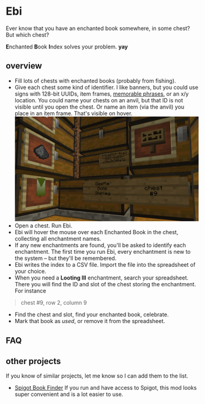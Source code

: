 # Ebi

Ever know that you have an enchanted book somewhere,
in some chest? But which chest?

**E**nchanted **B**ook **I**ndex solves your problem.
**yay**

## overview

* Fill lots of chests with enchanted books (probably from fishing).
* Give each chest some kind of identifier. I like banners,
but you could use signs with 128-bit UUIDs, item frames,
[memorable phrases](https://www.youtube.com/watch?v=NFIGX6EfSSc),
or
an x/y location. You could name your chests on an anvil,
but that ID is not visible until you open the chest. Or name an item
(via the anvil) you place in an item frame. That's visible on hover.
![image of chests with banners](images/chest_ids.png)
* Open a chest. Run Ebi.
* Ebi will hover the mouse over each Enchanted Book in the chest,
collecting all enchantment names.
* If any new enchantments are found, you'll be asked to identify
each enchantment. The first time you run Ebi, every enchantment
is new to the system – but they'll be remembered.
* Ebi writes the index to a CSV file. Import the file
into the spreadsheet of your choice.
* When you need a **Looting III** enchantment, search your spreadsheet.
There you will find the ID and slot of the chest storing the
enchantment. For instance
> chest #9, row 2, column 9
* Find the chest and slot, find your enchanted book, celebrate.
* Mark that book as *used*, or remove it from the spreadsheet.

## FAQ

## other projects
If you know of similar projects, let me know so I can add them to the list.

* [Spigot Book Finder](https://github.com/coreequip/spigot-bookfinder)
If you run and have access to Spigot, this mod looks super convenient
and is a lot easier to use.
